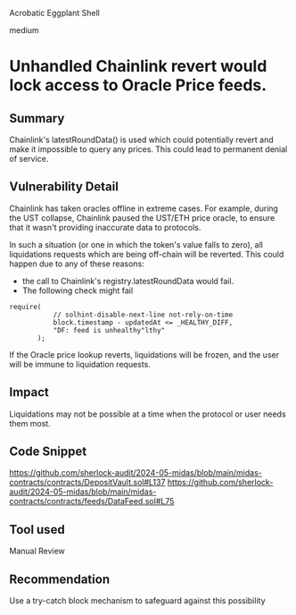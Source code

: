 Acrobatic Eggplant Shell

medium

# Unhandled Chainlink revert would lock access to Oracle Price feeds.

## Summary
Chainlink's latestRoundData() is used which could potentially revert and make it impossible to query any prices. This could lead to permanent denial of service.
## Vulnerability Detail
Chainlink has taken oracles offline in extreme cases. For example, during the UST collapse, Chainlink paused the UST/ETH price oracle, to ensure that it wasn't providing inaccurate data to protocols.

In such a situation (or one in which the token's value falls to zero), all liquidations requests which are being off-chain will be reverted.
This could happen due to any of these reasons: 
- the call to Chainlink's registry.latestRoundData would fail.
- The following check might fail
 ```solidity
require(
            // solhint-disable-next-line not-rely-on-time
            block.timestamp - updatedAt <= _HEALTHY_DIFF,
            "DF: feed is unhealthy"lthy"
        );
```
If the Oracle price lookup reverts, liquidations will be frozen, and the user will be immune to liquidation requests.
## Impact
Liquidations may not be possible at a time when the protocol or user needs them most.
## Code Snippet
https://github.com/sherlock-audit/2024-05-midas/blob/main/midas-contracts/contracts/DepositVault.sol#L137
https://github.com/sherlock-audit/2024-05-midas/blob/main/midas-contracts/contracts/feeds/DataFeed.sol#L75
## Tool used

Manual Review

## Recommendation
Use a try-catch block mechanism to safeguard against this possibility